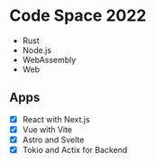 # Code Space 2022

- Rust
- Node.js
- WebAssembly
- Web

## Apps

- [x] React with Next.js
- [x] Vue with Vite
- [x] Astro and Svelte
- [x] Tokio and Actix for Backend
